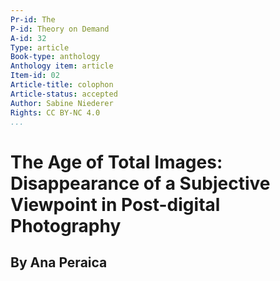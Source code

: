```yaml
---
Pr-id: The
P-id: Theory on Demand
A-id: 32
Type: article
Book-type: anthology
Anthology item: article
Item-id: 02
Article-title: colophon
Article-status: accepted
Author: Sabine Niederer
Rights: CC BY-NC 4.0
...
```



# The Age of Total Images: Disappearance of a Subjective Viewpoint in Post-digital Photography

## By Ana Peraica

